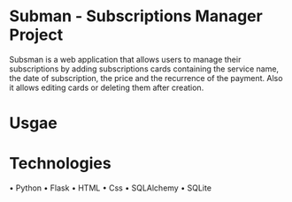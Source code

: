 # Subman - Subscriptions Manager Project

Subsman is a web application that allows users to manage their subscriptions by adding subscriptions cards containing the service name, the date of subscription, the price and the recurrence of the payment. Also it allows editing cards or deleting them after creation. 

# Usgae


# Technologies
• Python
• Flask
• HTML
• Css
• SQLAlchemy
• SQLite